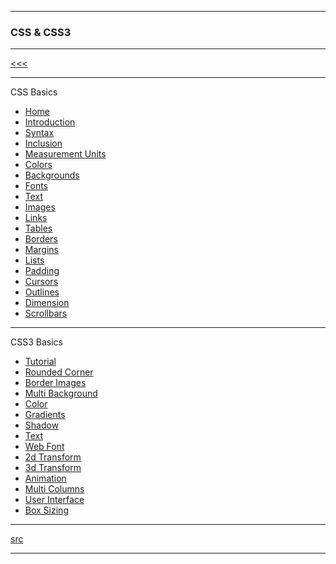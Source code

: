 
---

### CSS & CSS3

---

[<<<](https://github.com/ttltrk/WEB/blob/master/BMW/BMW.MD)

---

CSS Basics

* <a href="https://github.com/ttltrk/WEB/blob/master/CSS/DOC/BCSSM/01/HOME.MD">Home</a>
* <a href="">Introduction</a>
* <a href="">Syntax</a>
* <a href="">Inclusion</a>
* <a href="">Measurement Units</a>
* <a href="">Colors</a>
* <a href="">Backgrounds</a>
* <a href="">Fonts</a>
* <a href="">Text</a>
* <a href="">Images</a>
* <a href="">Links</a>
* <a href="">Tables</a>
* <a href="">Borders</a>
* <a href="">Margins</a>
* <a href="">Lists</a>
* <a href="">Padding</a>
* <a href="">Cursors</a>
* <a href="">Outlines</a>
* <a href="">Dimension</a>
* <a href="">Scrollbars</a>

---

CSS3 Basics

* <a href="">Tutorial</a>
* <a href="">Rounded Corner</a>
* <a href="">Border Images</a>
* <a href="">Multi Background</a>
* <a href="">Color</a>
* <a href="">Gradients</a>
* <a href="">Shadow</a>
* <a href="">Text</a>
* <a href="">Web Font</a>
* <a href="">2d Transform</a>
* <a href="">3d Transform</a>
* <a href="">Animation</a>
* <a href="">Multi Columns</a>
* <a href="">User Interface</a>
* <a href="">Box Sizing</a>

---

[src](https://www.tutorialspoint.com/css/index.htm)

---
